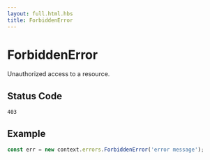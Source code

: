 ```yaml
---
layout: full.html.hbs
title: ForbiddenError
---
```


# ForbiddenError

<SinceBadge version="1.0.0" />

Unauthorized access to a resource.

## Status Code

`403`

## Example

```js
const err = new context.errors.ForbiddenError('error message');
```
